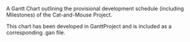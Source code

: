 A Gantt Chart outlining the provisional development schedule (including Milestones) of the Cat-and-Mouse Project.

This chart has been developed in GanttProject and is included as a corresponding .gan file.